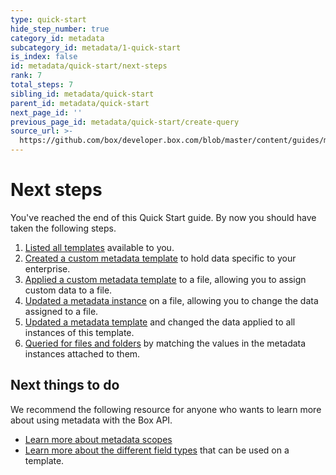```yaml
---
type: quick-start
hide_step_number: true
category_id: metadata
subcategory_id: metadata/1-quick-start
is_index: false
id: metadata/quick-start/next-steps
rank: 7
total_steps: 7
sibling_id: metadata/quick-start
parent_id: metadata/quick-start
next_page_id: ''
previous_page_id: metadata/quick-start/create-query
source_url: >-
  https://github.com/box/developer.box.com/blob/master/content/guides/metadata/1-quick-start/7-next-steps.md
---
```


# Next steps

You've reached the end of this Quick Start guide. By now you should have taken
the following steps.

1. [Listed all templates](g://metadata/quick-start/list-all/)
available to you.
2. [Created a custom metadata
template](g://metadata/quick-start/create-template/) to hold data specific
to your enterprise.
3. [Applied a custom metadata
template](g://metadata/quick-start/create-instance/) to a file, allowing you
to assign custom data to a file.
4. [Updated a metadata instance](g://metadata/quick-start/update-instance/)
on a file, allowing you to change the data assigned to a file.
5. [Updated a metadata template](g://metadata/quick-start/update-template/)
and changed the data applied to all instances of this template.
6. [Queried for files and folders](g://metadata/quick-start/create-query/)
by matching the values in the metadata instances attached to them.

## Next things to do

We recommend the following resource for anyone who wants to learn more about
using metadata with the Box API.

* [Learn more about metadata scopes](g://metadata/scopes)
* [Learn more about the different field types](g://metadata/fields) that can be
used on a template.
